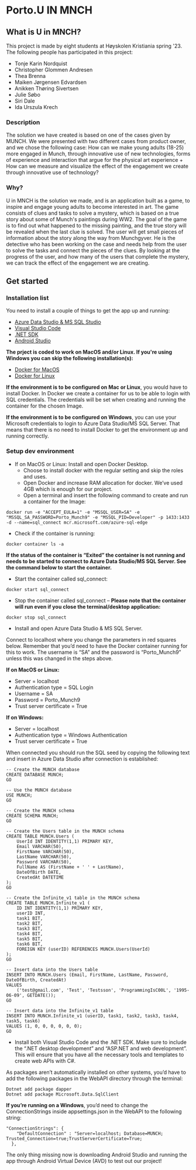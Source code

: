 # Porto.U IN MNCH

## What is U in MNCH?

This project is made by eight students at Høyskolen Kristiania spring '23. The following people has participated in this project:

- Tonje Karin Nordquist
- Christopher Glommen Andresen
- Thea Brenna
- Maiken Jørgensen Edvardsen
- Anikken Thøring Sivertsen
- Julie Søbo
- Siri Dale
- Ida Urszula Krech

### Description

The solution we have created is based on one of the cases given by MUNCH. We were presented with two different cases from product owner, and we chose the following case: How can we make young adults (18-25) more engaged in Munch, through innovative use of new technologies, forms of experience and interaction that argue for the physical art experience + How can we measure and visualize the effect of the engagement we create through innovative use of technology?

### Why?

U in MNCH is the solution we made, and is an application built as a game, to inspire and engage young adults to become interested in art. The game consists of clues and tasks to solve a mystery, which is based on a true story about some of Munch's paintings during WW2. The goal of the game is to find out what happened to the missing painting, and the true story will be revealed when the last clue is solved. The user will get small pieces of information about the story along the way from Munchgyver. He is the detective who has been working on the case and needs help from the user to solve the tasks and connect the pieces of the clues. By looking at the progress of the user, and how many of the users that complete the mystery, we can track the effect of the engagement we are creating.

## Get started

### Installation list

You need to install a couple of things to get the app up and running:

- [Azure Data Studio & MS SQL Studio](https://learn.microsoft.com/en-us/sql/azure-data-studio/download-azure-data-studio?view=sql-server-ver16)
- [Visual Studio Code](https://dotnet.microsoft.com/en-us/download)
- [.NET SDK](https://dotnet.microsoft.com/en-us/download)
- [Android Studio](https://developer.android.com/studio)

**The prject is coded to work on MacOS and/or Linux. If you're using Windows you can skip the following installation(s):**

- [Docker for MacOS](https://docs.docker.com/desktop/install/mac-install/)
- [Docker for Linux](https://docs.docker.com/desktop/install/linux-install/)

**If the environment is to be configured on Mac or Linux**, you would have to install Docker. In Docker we create a container for us to be able to login with SQL credentials. The credentials will be set when creating and running the container for the chosen Image.

**If the environment is to be configured on Windows**, you can use your Microsoft credentials to login to Azure Data Studio/MS SQL Server. That means that there is no need to install Docker to get the environment up and running correctly.

### Setup dev environment

- If on MacOS or Linux: Install and open Docker Desktop.
  - Choose to install docker with the regular setting and skip the roles and uses.
  - Open Docker and increase RAM allocation for docker. We’ve used 4GB which is enough for our project.
  - Open a terminal and insert the following command to create and run a container for the Image:

```
docker run -e "ACCEPT_EULA=1" -e "MSSQL_USER=SA" -e "MSSQL_SA_PASSWORD=Porto_Munch9" -e "MSSQL_PID=Developer" -p 1433:1433 -d --name=sql_connect mcr.microsoft.com/azure-sql-edge
```

- Check if the container is running:

```
docker container ls -a
```

**If the status of the container is “Exited” the container is not running and needs to be started to connect to Azure Data Studio/MS SQL Server. See the command below to start the container.**

- Start the container called sql_connect:

```
docker start sql_connect
```

- Stop the container called sql_connect – **Please note that the container will run even if you close the terminal/desktop application:**

```
docker stop sql_connect
```

- Install and open Azure Data Studio & MS SQL Server.

Connect to localhost where you change the parameters in red squares below. Remember that you’d need to have the Docker container running for this to work. The username is “SA” and the password is “Porto_Munch9” unless this was changed in the steps above.

**If on MacOS or Linux:**

- Server = localhost
- Authentication type = SQL Login
- Username = SA
- Password = Porto_Munch9
- Trust server certificate = True

**If on Windows:**

- Server = localhost
- Authentication type = Windows Authentication
- Trust server certificate = True

When connected you should run the SQL seed by copying the following text and insert in Azure Data Studio after connection is established:

```
-- Create the MUNCH database
CREATE DATABASE MUNCH;
GO

-- Use the MUNCH database
USE MUNCH;
GO

-- Create the MUNCH schema
CREATE SCHEMA MUNCH;
GO

-- Create the Users table in the MUNCH schema
CREATE TABLE MUNCH.Users (
	UserId INT IDENTITY(1,1) PRIMARY KEY,
	Email VARCHAR(50),
	FirstName VARCHAR(50),
	LastName VARCHAR(50),
	Password VARCHAR(50),
	FullName AS (FirstName + ' ' + LastName),
	DateOfBirth DATE,
	CreatedAt DATETIME
);
GO

-- Create the Infinite_v1 table in the MUNCH schema
CREATE TABLE MUNCH.Infinite_v1 (
	ID INT IDENTITY(1,1) PRIMARY KEY,
	userID INT,
	task1 BIT,
	task2 BIT,
	task3 BIT,
	task4 BIT,
	task5 BIT,
	task6 BIT,
	FOREIGN KEY (userID) REFERENCES MUNCH.Users(UserId)
);
GO

-- Insert data into the Users table
INSERT INTO MUNCH.Users (Email, FirstName, LastName, Password, DateOfBirth, CreatedAt)
VALUES
	('test@gmail.com', 'Test', 'Testsson', 'ProgrammingIsC00L', '1995-06-09', GETDATE());
GO

-- Insert data into the Infinite_v1 table
INSERT INTO MUNCH.Infinite_v1 (userID, task1, task2, task3, task4, task5, task6)
VALUES (1, 0, 0, 0, 0, 0, 0);
GO
```

- Install both Visual Studio Code and the .NET SDK. Make sure to include the “.NET desktop development” and “ASP.NET and web development”. This will ensure that you have all the necessary tools and templates to create web APIs with C#.

As packages aren’t automatically installed on other systems, you’d have to add the following packages in the WebAPI directory through the terminal:

```
Dotnet add package dapper
Dotnet add package Microsoft.Data.SqlClient
```

**If you’re running on a Windows**, you’d need to change the ConnectionStrings inside appsettings.json in the WebAPI to the following string:

```
"ConnectionStrings": {
	"DefaultConnection" : "Server=localhost; Database=MUNCH; Trusted_Connection=true;TrustServerCertificate=True;
  },
```

The only thing missing now is downloading Android Studio and running the app through Android Virtual Device (AVD) to test out our project!
